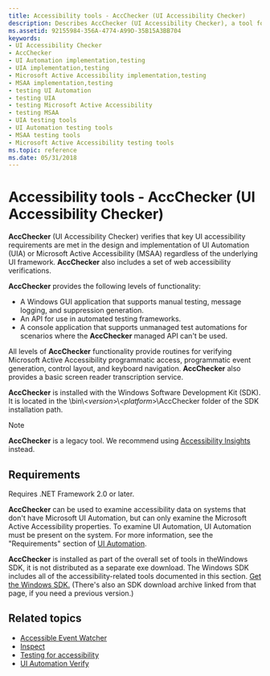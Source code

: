 ```yaml
---
title: Accessibility tools - AccChecker (UI Accessibility Checker)
description: Describes AccChecker (UI Accessibility Checker), a tool for testing an application's UI Automation or Microsoft Active Accessibility (MSAA) implementation.
ms.assetid: 92155984-356A-4774-A99D-35B15A3BB704
keywords:
- UI Accessibility Checker
- AccChecker
- UI Automation implementation,testing
- UIA implementation,testing
- Microsoft Active Accessibility implementation,testing
- MSAA implementation,testing
- testing UI Automation
- testing UIA
- testing Microsoft Active Accessibility
- testing MSAA
- UIA testing tools
- UI Automation testing tools
- MSAA testing tools
- Microsoft Active Accessibility testing tools
ms.topic: reference
ms.date: 05/31/2018
---
```


# Accessibility tools - AccChecker (UI Accessibility Checker)

**AccChecker** (UI Accessibility Checker) verifies that key UI accessibility requirements are met in the design and implementation of UI Automation (UIA) or Microsoft Active Accessibility (MSAA) regardless of the underlying UI framework. **AccChecker** also includes a set of web accessibility verifications.

**AccChecker** provides the following levels of functionality:

- A Windows GUI application that supports manual testing, message logging, and suppression generation.
- An API for use in automated testing frameworks.
- A console application that supports unmanaged test automations for scenarios where the **AccChecker** managed API can't be used.

All levels of **AccChecker** functionality provide routines for verifying Microsoft Active Accessibility programmatic access, programmatic event generation, control layout, and keyboard navigation. **AccChecker** also provides a basic screen reader transcription service.

**AccChecker** is installed with the Windows Software Development Kit (SDK). It is located in the \\bin\\<*version*>\\<*platform*>\\AccChecker folder of the SDK installation path.

> [!NOTE]
> **AccChecker** is a legacy tool. We recommend using [Accessibility Insights](https://accessibilityinsights.io/) instead.

## Requirements

Requires .NET Framework 2.0 or later.

**AccChecker** can be used to examine accessibility data on systems that don't have Microsoft UI Automation, but can only examine the Microsoft Active Accessibility properties. To examine UI Automation, UI Automation must be present on the system. For more information, see the "Requirements" section of [UI Automation](entry-uiauto-win32.md).

**AccChecker** is installed as part of the overall set of tools in theWindows SDK, it is not distributed as a separate exe download. The Windows SDK includes all of the accessibility-related tools documented in this section. [Get the Windows SDK.](https://developer.microsoft.com/) (There's also an SDK download archive linked from that page, if you need a previous version.)

## Related topics

- [Accessible Event Watcher](accessible-event-watcher.md)
- [Inspect](inspect-objects.md)
- [Testing for accessibility](accessibility-testingtools.md)
- [UI Automation Verify](ui-automation-verify.md)
